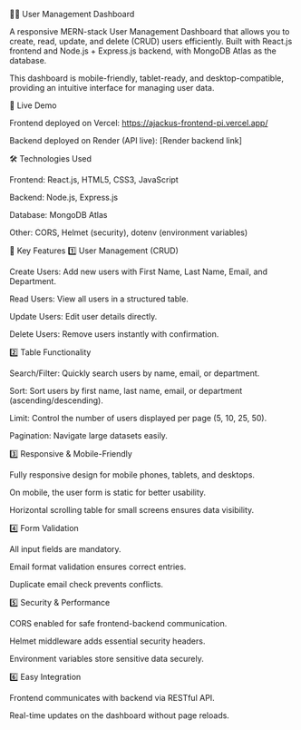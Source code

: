 🧑‍💻 User Management Dashboard

A responsive MERN-stack User Management Dashboard that allows you to create, read, update, and delete (CRUD) users efficiently. Built with React.js frontend and Node.js + Express.js backend, with MongoDB Atlas as the database.

This dashboard is mobile-friendly, tablet-ready, and desktop-compatible, providing an intuitive interface for managing user data.

🔗 Live Demo

Frontend deployed on Vercel: https://ajackus-frontend-pi.vercel.app/

Backend deployed on Render (API live): [Render backend link]

🛠️ Technologies Used

Frontend: React.js, HTML5, CSS3, JavaScript

Backend: Node.js, Express.js

Database: MongoDB Atlas

Other: CORS, Helmet (security), dotenv (environment variables)

🌟 Key Features 1️⃣ User Management (CRUD)

Create Users: Add new users with First Name, Last Name, Email, and Department.

Read Users: View all users in a structured table.

Update Users: Edit user details directly.

Delete Users: Remove users instantly with confirmation.

2️⃣ Table Functionality

Search/Filter: Quickly search users by name, email, or department.

Sort: Sort users by first name, last name, email, or department (ascending/descending).

Limit: Control the number of users displayed per page (5, 10, 25, 50).

Pagination: Navigate large datasets easily.

3️⃣ Responsive & Mobile-Friendly

Fully responsive design for mobile phones, tablets, and desktops.

On mobile, the user form is static for better usability.

Horizontal scrolling table for small screens ensures data visibility.

4️⃣ Form Validation

All input fields are mandatory.

Email format validation ensures correct entries.

Duplicate email check prevents conflicts.

5️⃣ Security & Performance

CORS enabled for safe frontend-backend communication.

Helmet middleware adds essential security headers.

Environment variables store sensitive data securely.

6️⃣ Easy Integration

Frontend communicates with backend via RESTful API.

Real-time updates on the dashboard without page reloads.

